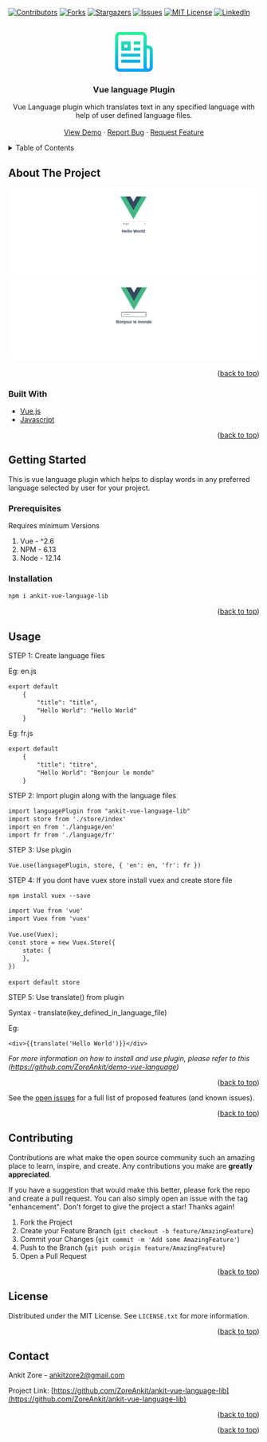 <div id="top"></div>
<!--
*** Thanks for checking out the Best-README-Template. If you have a suggestion
*** that would make this better, please fork the repo and create a pull request
*** or simply open an issue with the tag "enhancement".
*** Don't forget to give the project a star!
*** Thanks again! Now go create something AMAZING! :D
-->

<!-- PROJECT SHIELDS -->
<!--
*** I'm using markdown "reference style" links for readability.
*** Reference links are enclosed in brackets [ ] instead of parentheses ( ).
*** See the bottom of this document for the declaration of the reference variables
*** for contributors-url, forks-url, etc. This is an optional, concise syntax you may use.
*** https://www.markdownguide.org/basic-syntax/#reference-style-links
-->

[![Contributors][contributors-shield]][contributors-url]
[![Forks][forks-shield]][forks-url]
[![Stargazers][stars-shield]][stars-url]
[![Issues][issues-shield]][issues-url]
[![MIT License][license-shield]][license-url]
[![LinkedIn][linkedin-shield]][linkedin-url]

<!-- PROJECT LOGO -->
<br />
<div align="center">
  <a href="https://github.com/ZoreAnkit/ankit-vue-language-lib">
    <img src="images/logo.png" alt="Logo" width="80" height="80">
  </a>

<h3 align="center">Vue language Plugin</h3>

  <p align="center">
    Vue Language plugin which translates text in any specified language with help of user defined language files.
    <br />
    <br />
    <a href="https://zoreankit.github.io/demo-vue-language/">View Demo</a>
    ·
    <a href="https://github.com/ZoreAnkit/ankit-vue-language-lib/issues">Report Bug</a>
    ·
    <a href="https://github.com/ZoreAnkit/ankit-vue-language-lib/issues">Request Feature</a>
  </p>
</div>

<!-- TABLE OF CONTENTS -->
<details>
  <summary>Table of Contents</summary>
  <ol>
    <li>
      <a href="#about-the-project">About The Project</a>
      <ul>
        <li><a href="#built-with">Built With</a></li>
      </ul>
    </li>
    <li>
      <a href="#getting-started">Getting Started</a>
      <ul>
        <li><a href="#prerequisites">Prerequisites</a></li>
        <li><a href="#installation">Installation</a></li>
      </ul>
    </li>
    <li><a href="#usage">Usage</a></li>
    <li><a href="#contributing">Contributing</a></li>
    <li><a href="#license">License</a></li>
    <li><a href="#contact">Contact</a></li>
  </ol>
</details>

<!-- ABOUT THE PROJECT -->

## About The Project

[![Vue language plugin English][product-english]](https://zoreankit.github.io/demo-vue-language/)
[![Vue language plugin French][product-french]](https://zoreankit.github.io/demo-vue-language/)

<p align="right">(<a href="#top">back to top</a>)</p>

### Built With

- [Vue.js](https://vuejs.org/)
- [Javascript](https://javascript.com)

<p align="right">(<a href="#top">back to top</a>)</p>

<!-- GETTING STARTED -->

## Getting Started

This is vue language plugin which helps to display words in any preferred language selected by user for your project.

### Prerequisites

Requires minimum Versions

1. Vue - ^2.6
2. NPM - 6.13
3. Node - 12.14

### Installation

```sh
npm i ankit-vue-language-lib
```

<p align="right">(<a href="#top">back to top</a>)</p>

<!-- USAGE EXAMPLES -->

## Usage

STEP 1: Create language files

Eg: en.js

```
export default
    {
        "title": "title",
        "Hello World": "Hello World"
    }
```

Eg: fr.js

```
export default
    {
        "title": "titre",
        "Hello World": "Bonjour le monde"
    }
```


STEP 2: Import plugin along with the language files

```
import languagePlugin from "ankit-vue-language-lib"
import store from './store/index'
import en from './language/en'
import fr from './language/fr'
```


STEP 3: Use plugin

```
Vue.use(languagePlugin, store, { 'en': en, 'fr': fr })
```


STEP 4: If you dont have vuex store install vuex and create store file

```
npm install vuex --save
```

```
import Vue from 'vue'
import Vuex from 'vuex'

Vue.use(Vuex);
const store = new Vuex.Store({
    state: {
    },
})

export default store
```


STEP 5: Use translate() from plugin

Syntax - translate(key_defined_in_language_file)

Eg:
```
<div>{{translate('Hello World')}}</div>
```


_For more information on how to install and use plugin, please refer to this (https://github.com/ZoreAnkit/demo-vue-language)_

<p align="right">(<a href="#top">back to top</a>)</p>

See the [open issues](https://github.com/ZoreAnkit/ankit-vue-language-lib/issues) for a full list of proposed features (and known issues).

<p align="right">(<a href="#top">back to top</a>)</p>

<!-- CONTRIBUTING -->

## Contributing

Contributions are what make the open source community such an amazing place to learn, inspire, and create. Any contributions you make are **greatly appreciated**.

If you have a suggestion that would make this better, please fork the repo and create a pull request. You can also simply open an issue with the tag "enhancement".
Don't forget to give the project a star! Thanks again!

1. Fork the Project
2. Create your Feature Branch (`git checkout -b feature/AmazingFeature`)
3. Commit your Changes (`git commit -m 'Add some AmazingFeature'`)
4. Push to the Branch (`git push origin feature/AmazingFeature`)
5. Open a Pull Request

<p align="right">(<a href="#top">back to top</a>)</p>

<!-- LICENSE -->

## License

Distributed under the MIT License. See `LICENSE.txt` for more information.

<p align="right">(<a href="#top">back to top</a>)</p>

<!-- CONTACT -->

## Contact

Ankit Zore - ankitzore2@gmail.com

Project Link: [https://github.com/ZoreAnkit/ankit-vue-language-lib](https://github.com/ZoreAnkit/ankit-vue-language-lib)

<p align="right">(<a href="#top">back to top</a>)</p>

<p align="right">(<a href="#top">back to top</a>)</p>

<!-- MARKDOWN LINKS & IMAGES -->
<!-- https://www.markdownguide.org/basic-syntax/#reference-style-links -->

[contributors-shield]: https://img.shields.io/github/contributors/ZoreAnkit/ankit-vue-language-lib.svg?style=for-the-badge
[contributors-url]: https://github.com/ZoreAnkit/ankit-vue-language-lib/graphs/contributors
[forks-shield]: https://img.shields.io/github/forks/ZoreAnkit/ankit-vue-language-lib.svg?style=for-the-badge
[forks-url]: https://github.com/ZoreAnkit/ankit-vue-language-lib/network/members
[stars-shield]: https://img.shields.io/github/stars/ZoreAnkit/ankit-vue-language-lib.svg?style=for-the-badge
[stars-url]: https://github.com/ZoreAnkit/ankit-vue-language-lib/stargazers
[issues-shield]: https://img.shields.io/github/issues/ZoreAnkit/ankit-vue-language-lib.svg?style=for-the-badge
[issues-url]: https://github.com/ZoreAnkit/ankit-vue-language-lib/issues
[license-shield]: https://img.shields.io/github/license/ZoreAnkit/ankit-vue-language-lib.svg?style=for-the-badge
[license-url]: https://github.com/ZoreAnkit/ankit-vue-language-lib/blob/master/LICENSE.txt
[linkedin-shield]: https://img.shields.io/badge/-LinkedIn-black.svg?style=for-the-badge&logo=linkedin&colorB=555
[linkedin-url]: https://www.linkedin.com/in/ankit-zore-31a52a159
[product-english]: images/English.png
[product-french]: images/French.png
